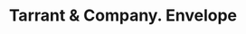 ---
doi: 10.7916/D8378MS5
date_other: unknown
date_other_textual: unknown
form: printed ephemera
genre:
- Envelopes
name:
- Tarrant & Company
object_in_context_url: https://biggert.cul.columbia.edu/items/view/ave_biggert_01128
subject_hierarchical_geographic:
- New York, New York, United States
subject_name:
- Tarrant & Company
title: Tarrant & Company. Envelope
sort_title: Tarrant & Company. Envelope
call_number: ave_biggert_01128
coordinates:
- 40.71277777777778,-74.00583333333333
pid: ave_biggert_01128
identifiers: ave_biggert_01128
thumbnail: https://derivativo-2.library.columbia.edu/iiif/2/ldpd:344984/full/!256,256/0/native.jpg
permalink: "/biggert/ave_biggert_01128/"
layout: iiif-image-page
---